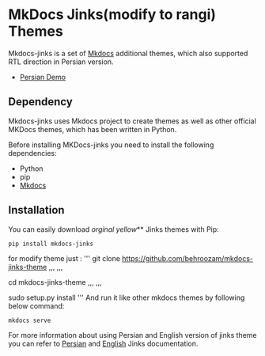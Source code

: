 # MkDocs Jinks(modify to rangi) Themes

Mkdocs-jinks is a set of [Mkdocs](http://mkdocs.org) additional themes, which also supported RTL direction in Persian version.

* [Persian Demo](http://behroozam.com/mkdocs-jinks-theme/persian/)

## Dependency
Mkdocs-jinks uses Mkdocs project to create themes as well as other official MKDocs themes, which has been written in Python.

Before installing MKDocs-jinks you need to install the following dependencies:

* Python
* pip
* [Mkdocs](http://mkdocs.org)

## Installation
You can easily download _orginal yellow_** Jinks themes with Pip:

```
pip install mkdocs-jinks
```
for modify theme just :
'''
git clone https://github.com/behroozam/mkdocs-jinks-theme
,,,
,,,

cd mkdocs-jinks-theme
,,,
,,,

sudo setup.py install
'''
And run it like other mkdocs themes by following below command:

```
mkdocs serve
```

For more information about using Persian and English version of jinks theme you can refer to [Persian](http://anetwork.github.io/mkdocs-jinks-theme/persian/) and [English](http://anetwork.github.io/mkdocs-jinks-theme/) Jinks documentation.
